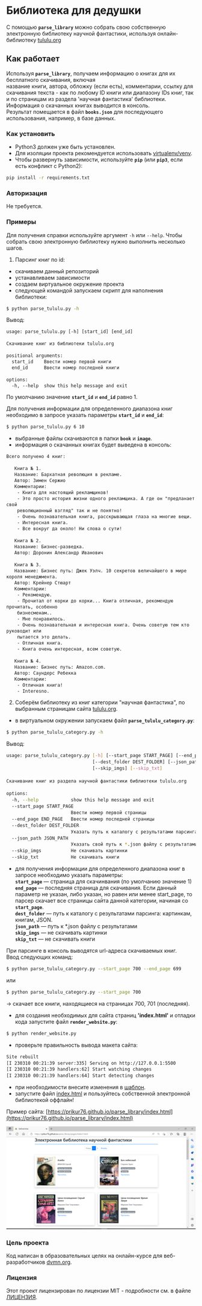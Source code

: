 # Библиотека для дедушки
С помощью **`parse_library`** можно собрать свою собственную электронную 
библиотеку научной фантастики, используя онлайн-библиотеку [tululu.org](https://tululu.org/)  

## Как работает
Используя **`parse_library`**, получаем информацию о книгах для их бесплатного скачивания, включая  
название книги, автора, обложку (если есть), комментарии, ссылку для скачивания текста - 
как по любому ID книги или диапазону IDs книг, так и по страницам из раздела 'научная фантастика' библиотеки.\
Информация о скачанных книгах выводится в консоль.\
Результат помещается в файл **`books.json`** для последующего использования, например, в базе данных. 

### Как установить
* Python3 должен уже быть установлен.
* Для изоляции проекта рекомендуется использовать [virtualenv/venv](https://docs.python.org/3/library/venv.html).
* Чтобы развернуть зависимости, используйте **`pip`** (или **`pip3`**, если есть конфликт с Python2):

```bash
pip install -r requirements.txt
```
### Авторизация
Не требуется.

### Примеры
Для получения справки используйте аргумент ```-h``` или ```--help```.
Чтобы собрать свою электронную библиотеку нужно выполнить несколько шагов.
1. Парсинг книг по id:
- скачиваем данный репозиторий
- устанавливаем зависимости
- создаем виртуальное окружение проекта
- следующей командой запускаем скрипт для наполнения библиотеки:
```bash
$ python parse_tululu.py -h
```
Вывод:
```
usage: parse_tululu.py [-h] [start_id] [end_id]

Скачивание книг из библиотеки tululu.org

positional arguments:
  start_id    Ввести номер первой книги
  end_id      Ввести номер последней книги

options:
  -h, --help  show this help message and exit
```
По умолчанию значение **`start_id`** и **`end_id`** равно 1.

Для получения информации для определенного диапазона книг необходимо в запросе 
указать параметры **`start_id`** и **`end_id`**: 
```bash
$ python parse_tululu.py 6 10
```
- выбранные файлы скачиваются в папки **`book`** и **`image`**.
- информация о скачанных книгах будет выведена в консоль:
```
Всего получено 4 книг:

   Книга № 1.
   Название: Бархатная революция в рекламе.
   Автор: Зимен Сержио
   Комментарии:
    - Книга для настоящий рекламщиков!
    - Это просто история жизни одного рекламщика. А где он "предланает свой 
    революционный взгляд" так и не понятно!
    - Очень познавательная книга, расскрывающая глаза на многие вещи.
    - Интересная книга.
    - Все вокруг да около! Ни слова о сути!

   Книга № 2.
   Название: Бизнес-разведка.
   Автор: Доронин Алекcандр Иванович

   Книга № 3.
   Название: Бизнес путь: Джек Уэлч. 10 секретов величайшего в мире короля менеджмента.
   Автор: Крейнер Стюарт
   Комментарии:
    - Рекомендую.
    - Прочитал от корки до корки... Книга отличная, рекомендую прочитать, особенно 
    бизнесменам..
    - Мне понравилось.
    - Очень познавательная и интересная книга. Очень советую тем кто руководит или 
    пытается это делать.
    - Отличная книга.
    - Книга очень интересная, всем советую.

   Книга № 4.
   Название: Бизнес путь: Amazon.com.
   Автор: Саундерс Ребекка
   Комментарии:
    - Отличная книга!
    - Interesno.
```

2. Соберём библиотеку из книг категории "научная фантастика", по выбранным страницам сайта [tululu.org](https://tululu.org/l55/).
- в виртуальном окружении запускаем файл **`parse_tululu_category.py`**:
```bash
$ python parse_tululu_category.py -h
```
Вывод:
```bash
usage: parse_tululu_category.py [-h] [--start_page START_PAGE] [--end_page END_PAGE] 
                                [--dest_folder DEST_FOLDER] [--json_path JSON_PATH] 
                                [--skip_imgs] [--skip_txt]

Скачивание книг из раздела научной фантастики библиотеки tululu.org

options:
  -h, --help            show this help message and exit
  --start_page START_PAGE
                        Ввести номер первой страницы
  --end_page END_PAGE   Ввести номер последней страницы
  --dest_folder DEST_FOLDER
                        Указать путь к каталогу с результатами парсинга
  --json_path JSON_PATH
                        Указать свой путь к *.json файлу с результатами
  --skip_imgs           Hе скачивать картинки
  --skip_txt            Не скачивать книги
```
- для получения информации для определенного диапазона книг в запросе необходимо 
указать параметры:\
**`start_page`** — страница для скачинвания (по умолчанию значение 1)\
**`end_page`** —  последняя страница для скачивания. Если данный параметр не указан, либо указан, но равен или менее
start_page, то парсер скачает все страницы сайта данной категории, начиная со **`start_page`**.\
**`dest_folder`** — путь к каталогу с результатами парсинга: картинкам, книгам, JSON.\
**`json_path`** — путь к *.json файлу с результатами\
**`skip_imgs`** — не скачивать картинки\
**`skip_txt`** — не скачивать книги

При парсинге в консоль выводятся url-адреса скачиваемых книг.\
Ввод следующих команд:
```bash
$ python parse_tululu_category.py --start_page 700 --end_page 699
```
или 
```bash
$ python parse_tululu_category.py --start_page 700
```
-> cкачает все книги, находящиеся на страницах 700, 701 (последняя).
- для создания необходимых для сайта страниц **'index.html'** и отладки кода запустите файл
**`render_website.py`**:
```bash
$ python render_website.py
```
- проверьте правильность вывода макета сайта:
```bash
Site rebuilt
[I 230310 00:21:39 server:335] Serving on http://127.0.0.1:5500
[I 230310 00:21:39 handlers:62] Start watching changes
[I 230310 00:21:39 handlers:64] Start detecting changes
```
- при необходимости внесите изменения в [шаблон](static/template.html).
- запустите файл [index.html](html_pages/index.html) и пользуйтесь собственной электронной библиотекой оффлайн!

Пример сайта:  [https://prikur76.github.io/parse_library/index.html](https://prikur76.github.io/parse_library/index.html)

![screenshot](screenshot_parse_tululu.png)

### Цель проекта

Код написан в образовательных целях на онлайн-курсе для веб-разработчиков [dvmn.org](https://dvmn.org).

### Лицензия

Этот проект лицензирован по лицензии MIT - подробности см. в файле [ЛИЦЕНЗИЯ](LICENSE).
